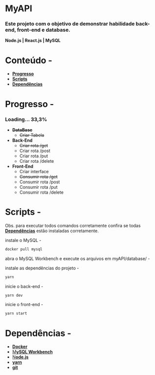 # MyAPI

### Este projeto com o objetivo de demonstrar habilidade back-end, front-end e database.

**Node.js | React.js | MySQL** 
# 
# Conteúdo -


- **[Progresso](#progresso)**
- **[Scripts](#scripts)**
- **[Dependências](#dependencias)**
# 
# Progresso -


### Loading…  33,3%

- **~~DataBase~~**
    - ~~Criar Tabela~~
- **Back-End**
    - ~~Criar rota /get~~
    - Criar rota /post
    - Criar rota /put
    - Criar rota /delete
- **Front-End**
    - Criar interface
    - ~~Consumir rota /get~~
    - Consumir rota /post
    - Consumir rota /put
    - Consumir rota /delete
# 
# Scripts -

Obs. para executar todos comandos corretamente confira se todas **[Dependências](#Dependências)** estão instaladas corretamente.



instale o MySQL -

```bash
docker pull mysql
```

abra o MySQL Workbench e execute os arquivos em myAPI/database/ -

instale as dependências do projeto -

```bash
yarn 

```

inicie o back-end -

```bash
yarn dev

```

inicie o front-end -

```bash
yarn start
```

# 
# Dependências -


- **[Docker](https://www.docker.com/get-started/)**
- [M**ySQL Workbench**](https://dev.mysql.com/downloads/workbench/)
- [N**ode.js**](https://nodejs.org/en/)
- **[yarn](https://yarnpkg.com/getting-started/install)**
- **[git](https://git-scm.com/downloads)**